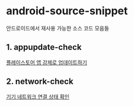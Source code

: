 # android-source-snippet
안드로이드에서 재사용 가능한 소스 코드 모음들

## 1. appupdate-check
[플레이스토어 앱 강제로 업데이트하기](https://develop-writing.tistory.com/2)

## 2. network-check
[기기 네트워크 연결 상태 확인](https://develop-writing.tistory.com/1)
